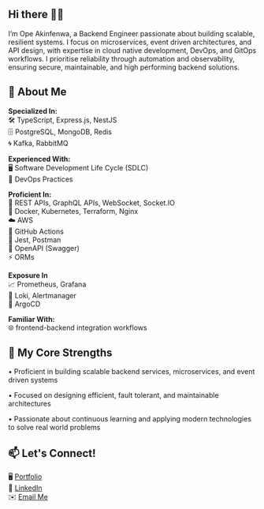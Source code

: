 ## Hi there 👋🏾
I’m Ope Akinfenwa, a Backend Engineer passionate about building scalable, resilient systems. I focus on microservices, event driven architectures, and API design, with expertise in cloud native development, DevOps, and GitOps workflows. I prioritise reliability through automation and observability, ensuring secure, maintainable, and high performing backend solutions.

## 🚀 About Me
**Specialized In:** <br>
🛠️ TypeScript, Express.js, NestJS <br>
🗄️ PostgreSQL, MongoDB, Redis <br>
🌀 Kafka, RabbitMQ

**Experienced With:** <br>
🖥️ Software Development Life Cycle (SDLC) <br>
🔄 DevOps Practices

**Proficient In:** <br>
🔗 REST APIs, GraphQL APIs, WebSocket, Socket.IO <br>
🧩 Docker, Kubernetes, Terraform, Nginx <br>
☁️ AWS <br>
🔧 GitHub Actions <br>
🧪 Jest, Postman <br>
📑 OpenAPI (Swagger) <br>
⚡ ORMs 

**Exposure In** <br>
📈 Prometheus, Grafana <br>
📜 Loki, Alertmanager <br>
🔄 ArgoCD 

**Familiar With:** <br>
🌐 frontend-backend integration workflows

## 🌟 My Core Strengths
• Proficient in building scalable backend services, microservices, and event driven systems <br>

• Focused on designing efficient, fault tolerant, and maintainable architectures <br>

• Passionate about continuous learning and applying modern technologies to solve real world problems <br>

## 📫 Let's Connect!
🖥️ [Portfolio](https://akinfenwa.vercel.app) <br>
💼 [LinkedIn](https://linkedin.com/in/opeakinfenwa)  <br>
✉️ [Email Me](mailto:opeaakinfenwa@gmail.com)  

<!--
**Bamiakins/bamiakins** is a ✨ _special_ ✨ repository because its `README.md` (this file) appears on your GitHub profile.

Here are some ideas to get you started:

- 🔭 I’m currently working on ...
- 🌱 I’m currently learning ...
- 👯 I’m looking to collaborate on ...
- 🤔 I’m looking for help with ...
- 💬 Ask me about ...
- 📫 How to reach me: ...
- 😄 Pronouns: ...
- ⚡ Fun fact: ...
-->
